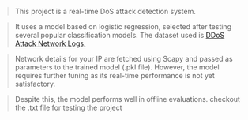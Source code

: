 >This project is a real-time DoS attack detection system.

>It uses a model based on logistic regression, selected after testing several popular classification models. The dataset used is [DDoS Attack Network Logs.](https://www.kaggle.com/datasets/jacobvs/ddos-attack-network-logs)

>Network details for your IP are fetched using Scapy and passed as parameters to the trained model (.pkl file). However, the model requires further tuning as its real-time performance is not yet satisfactory.

>Despite this, the model performs well in offline evaluations.
checkout the .txt file for testing the project
